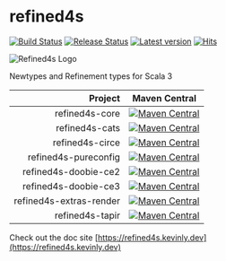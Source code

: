 # refined4s

[![Build Status](https://github.com/kevin-lee/refined4s/workflows/Build-All/badge.svg)](https://github.com/kevin-lee/refined4s/actions?workflow=Build-All)
[![Release Status](https://github.com/kevin-lee/refined4s/workflows/Release/badge.svg)](https://github.com/kevin-lee/refined4s/actions?workflow=Release)
[![Latest version](https://index.scala-lang.org/kevin-lee/refined4s/latest.svg)](https://index.scala-lang.org/kevin-lee/refined4s)
[![Hits](https://hits.sh/github.com/kevin-lee/refined4s.svg)](https://hits.sh/github.com/kevin-lee/refined4s/)

![Refined4s Logo](https://refined4s.kevinly.dev/img/refined4s-400x400.png)

Newtypes and Refinement types for Scala 3

|                 Project | Maven Central                                                                                                                                                                                 |
|------------------------:|-----------------------------------------------------------------------------------------------------------------------------------------------------------------------------------------------|
|          refined4s-core | [![Maven Central](https://maven-badges.herokuapp.com/maven-central/io.kevinlee/refined4s-core_3/badge.svg)](https://search.maven.org/artifact/io.kevinlee/refined4s-core_3)                   |
|          refined4s-cats | [![Maven Central](https://maven-badges.herokuapp.com/maven-central/io.kevinlee/refined4s-cats_3/badge.svg)](https://search.maven.org/artifact/io.kevinlee/refined4s-cats_3)                   |
|         refined4s-circe | [![Maven Central](https://maven-badges.herokuapp.com/maven-central/io.kevinlee/refined4s-circe_3/badge.svg)](https://search.maven.org/artifact/io.kevinlee/refined4s-circe_3)                 |
|    refined4s-pureconfig | [![Maven Central](https://maven-badges.herokuapp.com/maven-central/io.kevinlee/refined4s-pureconfig_3/badge.svg)](https://search.maven.org/artifact/io.kevinlee/refined4s-pureconfig_3)       |
|    refined4s-doobie-ce2 | [![Maven Central](https://maven-badges.herokuapp.com/maven-central/io.kevinlee/refined4s-doobie-ce2_3/badge.svg)](https://search.maven.org/artifact/io.kevinlee/refined4s-doobie-ce2_3)       |
|    refined4s-doobie-ce3 | [![Maven Central](https://maven-badges.herokuapp.com/maven-central/io.kevinlee/refined4s-doobie-ce3_3/badge.svg)](https://search.maven.org/artifact/io.kevinlee/refined4s-doobie-ce3_3)       |
| refined4s-extras-render | [![Maven Central](https://maven-badges.herokuapp.com/maven-central/io.kevinlee/refined4s-extras-render_3/badge.svg)](https://search.maven.org/artifact/io.kevinlee/refined4s-extras-render_3) |
|         refined4s-tapir | [![Maven Central](https://maven-badges.herokuapp.com/maven-central/io.kevinlee/refined4s-tapir_3/badge.svg)](https://search.maven.org/artifact/io.kevinlee/refined4s-tapir_3)                 |

Check out the doc site
[https://refined4s.kevinly.dev](https://refined4s.kevinly.dev)
